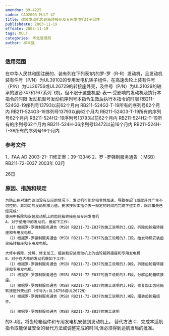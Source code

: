 ```yaml
---
amendno: 39-4225
cadno: CAD2003-MULT-47
title: 改装发动机齿轮箱转接座及专用发电机转子组件
publishdate: 2003-11-19
effdate: 2003-11-19
tags: MULT
categories: 华北管理局
author: 柳本强
---
```


### 适用范围 
在中华人民共和国注册的、装有列在下列表1内的罗-罗（R-R）发动机，且发动机装有件号（P/N）为UL39102的专用发电机转子组件，在高速齿轮上装有件号（P/N）为UL26756或UL26729的转接座外壳，及件号（P/N）为UL21029的轴承的波音747和767系列飞机，但不限于这些机型:
表一:受影响的发动机及执行本指令的时限
发动机型号发动机序列号本指令生效后执行本指令的时限
RB211-524G2-19序列号13793以前62个月内
RB211-524G2-T-19所有的序列号62个月内
RB211-524G3-19序列号13793以前62个月内
RB211-524G3-T-19所有的序列号62个月内
RB211-524H2-19序列号13793以前62个月内
RB211-524H2-T-19所有的序列号62个月内
RB211-524H-36序列号13472以前16个月内
RB211-524H-T-36所有的序列号16个月内

### 参考文件
1．FAA AD 2003-21- 11修正案：39-13346
 2．罗
-罗强制服务通告（ MSB）RB211-72-E037    2003年 03月

  
26日

### 原因、措施和规定 
    为防止在对油门运动没有反应的情况下，发动机可能非指令性加速，导致在起飞或爬升时产生不可控的、非均匀的发动机推力值，要求按照本指令表一规定的时间内完成下述工作，除非事先已经完成: 
    使用中拆除和安装发动机上的齿轮箱转接座及专用发电机 
    A．对于使用中的发动机，做如下工作: 
     （1）根据罗-罗强制服务通告（MSB）RB211-72-E037的施工说明的3.C段，拆除齿轮箱转接座和专用发电机。 
     （2）根据罗-罗强制服务通告（MSB）RB211-72-E037的施工说明的3.I段，给发动机安装齿轮箱转接座和专用发电机。 

    大修中拆除、分解、修复加工、组装和安装发动机上的齿轮箱转接座和专用发电机 
    B．对于在大修的发动机做如下工作: 
     （1）根据罗-罗强制服务通告（MSB）RB211-72-E037的施工说明的3.D段，拆除齿轮箱转接座和专用发电机。 
     （2）根据罗-罗强制服务通告（MSB）RB211-72-E037的施工说明的3.E段，分解齿轮箱转接座。 
     （3）根据罗-罗强制服务通告（MSB）RB211-72-E037的施工说明的3.F段，修复加工齿轮箱转接座外壳组件（件号为:UL26756或UL26729） 
     （4）根据罗-罗强制服务通告（MSB）RB211-72-E037的施工说明的3.H段，组装齿轮箱组件。 

     （5）根据罗-罗强制服务通告（MSB）RB211-72-E037的施工说明
的3.J段，将齿轮箱组件和专用发电机安装到发动机上。     替代方法 
    C．完成本适航指令取能保证安全的替代方法或调整完成的时间,但必须得到适航当局的批准。
